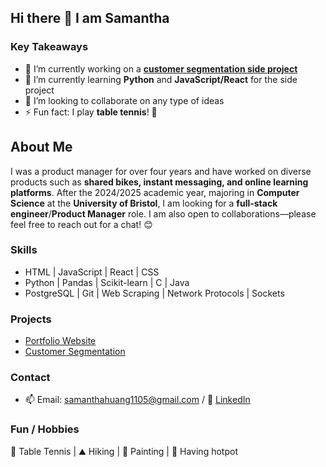 ## Hi there 👋 I am Samantha

### Key Takeaways
- 🔭 I’m currently working on a **[customer segmentation side project](https://github.com/samanthawhee/Customer-Segmentation)**
- 🌱 I’m currently learning **Python** and **JavaScript/React** for the side project
- 👯 I’m looking to collaborate on any type of ideas
- ⚡ Fun fact: I play **table tennis**! 🏓

## About Me
I was a product manager for over four years and have worked on diverse products such as **shared bikes, instant messaging, and online learning platforms**. After the 2024/2025 academic year, majoring in **Computer Science** at the **University of Bristol**, I am looking for a **full-stack engineer**/**Product Manager** role. I am also open to collaborations—please feel free to reach out for a chat! 😊

### Skills
- HTML | JavaScript | React | CSS
- Python | Pandas | Scikit-learn | C | Java 
- PostgreSQL | Git | Web Scraping | Network Protocols | Sockets

### Projects
- [Portfolio Website](https://github.com/samanthawhee/Portfolio)
- [Customer Segmentation](https://github.com/samanthawhee/Customer-Segmentation)

### Contact
- 📫 Email: samanthahuang1105@gmail.com / 💼 [LinkedIn](https://www.linkedin.com/in/samantha-huang-273768146/)

### Fun / Hobbies
🏓 Table Tennis | ⛰️ Hiking | 🎨 Painting | 🍲 Having hotpot




